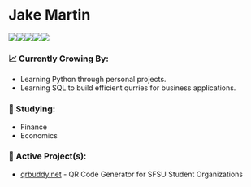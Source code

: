 # Jake Martin

<img src="https://img.shields.io/badge/python-3670A0?style=for-the-badge&logo=python&logoColor=ffdd54"><img src = "https://img.shields.io/badge/HTML5-E34F26?style=for-the-badge&logo=html5&logoColor=white"><img src = "https://img.shields.io/badge/CSS-A020F0?style=for-the-badge&logo=css&logoColor=white"><img src = "https://img.shields.io/badge/GitHub-000000?style=for-the-badge&logo=github&logoColor=white"><img src = "https://img.shields.io/badge/Markdown-808080?style=for-the-badge&logo=markdown&logoColor=white">

### 📈 Currently Growing By:
- Learning Python through personal projects.
- Learning SQL to build efficient qurries for business applications.

### 📓 Studying:
- Finance
- Economics

### 🚧 Active Project(s):
- [qrbuddy.net](https://qrbuddy.net) - QR Code Generator for SFSU Student Organizations

<!--
**JakeM650/JakeM650** is a ✨ _special_ ✨ repository because its `README.md` (this file) appears on your GitHub profile.

Here are some ideas to get you started:

- 🔭 I’m currently working on ...
- 🌱 I’m currently learning ...
- 👯 I’m looking to collaborate on ...
- 🤔 I’m looking for help with ...
- 💬 Ask me about ...
- 📫 How to reach me: ...
- 😄 Pronouns: ...
- ⚡ Fun fact: ...
-->
